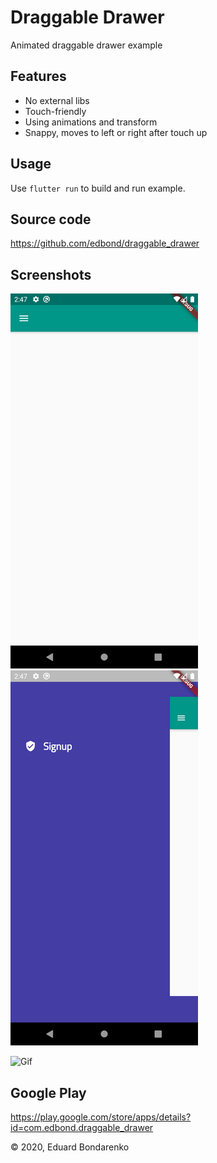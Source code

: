 # Draggable Drawer

Animated draggable drawer example

## Features

- No external libs
- Touch-friendly
- Using animations and transform
- Snappy, moves to left or right after touch up

## Usage

Use `flutter run` to build and run example.

## Source code

https://github.com/edbond/draggable_drawer

## Screenshots

![Screenshot 1](/screenshots/Screenshot_1589024848.png)
![Screenshot 2](/screenshots/Screenshot_1589024856.png)

![Gif](https://media.giphy.com/media/JR1Uuxsi2lnHDmDXXq/giphy.gif)

## Google Play

https://play.google.com/store/apps/details?id=com.edbond.draggable_drawer

&copy; 2020, Eduard Bondarenko
